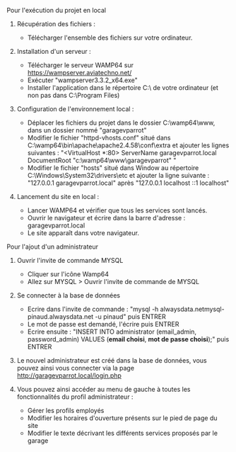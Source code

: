 Pour l'exécution du projet en local

1) Récupération des fichiers :
   - Télécharger l'ensemble des fichiers sur votre ordinateur.

2) Installation d'un serveur :
   - Télécharger le serveur WAMP64 sur https://wampserver.aviatechno.net/
   - Exécuter "wampserver3.3.2_x64.exe"
   - Installer l'application dans le répertoire C:\ de votre ordinateur (et non pas dans C:\Program Files)

3) Configuration de l'environnement local :
    - Déplacer les fichiers du projet dans le dossier C:\wamp64\www, dans un dossier nommé "garagevparrot"
    - Modifier le fichier "httpd-vhosts.conf" situé dans C:\wamp64\bin\apache\apache2.4.58\conf\extra et ajouter les lignes suivantes :
        "<VirtualHost *:80>
            ServerName garagevparrot.local
            DocumentRoot "c:\wamp64\www\garagevparrot"
        </VirtualHost>"
    - Modifier le fichier "hosts" situé dans Window au répertoire C:\Windows\System32\drivers\etc et ajouter la ligne suivante :
        "127.0.0.1 garagevparrot.local" après "127.0.0.1 localhost ::1 localhost"

4) Lancement du site en local :
    - Lancer WAMP64 et vérifier que tous les services sont lancés.
    - Ouvrir le navigateur et écrire dans la barre d'adresse : garagevparrot.local
    - Le site apparaît dans votre navigateur.


Pour l'ajout d'un administrateur

1) Ouvrir l'invite de commande MYSQL
    - Cliquer sur l'icône Wamp64 
    - Allez sur MYSQL > Ouvrir l'invite de commande de MYSQL

2) Se connecter à la base de données
    - Ecrire dans l'invite de commande :
        "mysql -h alwaysdata.netmysql-pinaud.alwaysdata.net -u pinaud" 
        puis ENTRER
    - Le mot de passe est demandé, l'écrire puis ENTRER
    - Ecrire ensuite : 
        "INSERT INTO administrator (email_admin, password_admin)
        VALUES (**email choisi**, **mot de passe choisi**);"
        puis ENTRER

3) Le nouvel administrateur est créé dans la base de données, vous pouvez ainsi vous connecter via la page http://garagevparrot.local/login.php 

4) Vous pouvez ainsi accéder au menu de gauche à toutes les fonctionnalités du profil administrateur : 
    - Gérer les profils employés
    - Modifier les horaires d'ouverture présents sur le pied de page du site
    - Modifier le texte décrivant les différents services proposés par le garage
 
 



        

